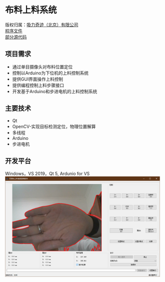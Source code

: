 # 布料上料系统
版权归属：[吸力奇迹（北京）有限公司](http://www.xiliqiji.com/)  
[程序文件](../binary/FeedingSystem)  
[部分源代码](../source/FeedingSystem)  

## 项目需求
* 通过单目摄像头对布料位置定位
* 控制以Arduino为下位机的上料控制系统
* 提供GUI界面操作上料控制
* 提供编程控制上料步骤接口
* 开发基于Arduino和步进电机的上料控制系统

## 主要技术
* Qt
* OpenCV-实现目标检测定位，物理位置解算
* 多线程
* Arduino
* 步进电机

## 开发平台
Windows，VS 2019，Qt 5, Ardunio for VS  
![运行截图](../source/asset/FeedingSystem.png "运行截图")